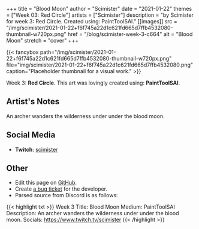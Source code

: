 +++
title =       "Blood Moon"
author =      "Scimister"
date =        "2021-01-22"
themes =      ["Week 03: Red Circle"]
artists =     ["Scimister"]
description = "by Scimister for week 3: Red Circle. Created using: PaintToolSAI."
[[images]]
      src = "/img/scimister/2021-01-22+f6f745a22d1c621fd665d7ffb4532080-thumbnail-w720px.png"
      href = "/blog/scimister-week-3-c664"
      alt = "Blood Moon"
      stretch = "cover"
+++


{{< fancybox path="/img/scimister/2021-01-22+f6f745a22d1c621fd665d7ffb4532080-thumbnail-w720px.png" file="img/scimister/2021-01-22+f6f745a22d1c621fd665d7ffb4532080.png" caption="Placeholder thumbnail for a visual work." >}}


Week 3: **Red Circle**. This art was lovingly created using: **PaintToolSAI**.

## Artist's Notes

An archer wanders the wilderness under under the blood moon.

## Social Media

- **Twitch**: <a href='https://twitch.tv/scimister' target='_blank'>scimister</a>

## Other

- Edit this page on [GitHub](https://github.com/teaminkling/web-refresh/edit/main/content/blog/scimister-week-3-c664.md).
- Create [a bug ticket](https://github.com/teaminkling/web-refresh/issues/new?assignees=&labels=bug&template=problem-report.md&title=) for the developer.
- Parsed source from Discord is as follows:

{{< highlight txt >}}
Week 3
Title: Blood Moon
Medium: PaintToolSAI
Description: An archer wanders the wilderness under under the blood moon.
Socials: https://www.twitch.tv/scimister
{{< /highlight >}}
